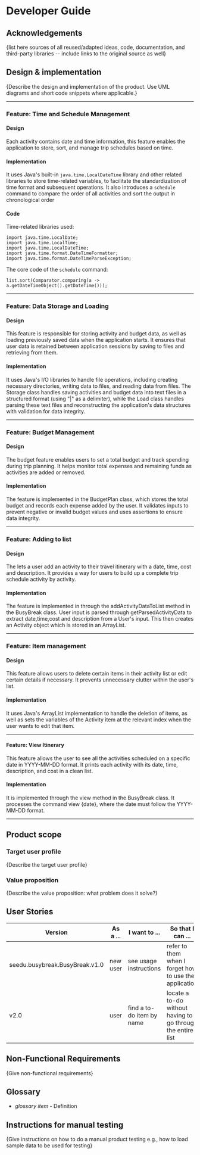 # Developer Guide

## Acknowledgements

{list here sources of all reused/adapted ideas, code, documentation, and third-party libraries -- include links to the original source as well}

## Design & implementation

{Describe the design and implementation of the product. Use UML diagrams and short code snippets where applicable.}

---
### Feature: Time and Schedule Management
#### Design
Each activity contains date and time information, 
this feature enables the application to store, sort, and manage trip schedules based on time.  

#### Implementation
It uses Java's built-in `java.time.LocalDateTime` library and other related libraries
to store time-related variables, to facilitate the standardization of time format and subsequent operations.
It also introduces a `schedule` command to compare the order of all activities and sort the output in chronological order

#### Code
Time-related libraries used:
```
import java.time.LocalDate;
import java.time.LocalTime;
import java.time.LocalDateTime;
import java.time.format.DateTimeFormatter;
import java.time.format.DateTimeParseException;
```

The core code of the `schedule` command:
```
list.sort(Comparator.comparing(a -> a.getDateTimeObject().getDateTime()));
```
---
### Feature: Data Storage and Loading
#### Design
This feature is responsible for storing activity and budget data, 
as well as loading previously saved data when the application starts.
It ensures that user data is retained between application sessions
by saving to files and retrieving from them.

#### Implementation
It uses Java's I/O libraries to handle file operations, 
including creating necessary directories, writing data to files, and reading data from files.
The Storage class handles saving activities and budget data into text files in a structured format (using "|" as a delimiter), 
while the Load class handles parsing these text files and reconstructing the application's data structures with validation for data integrity.

---

### Feature: Budget Management

#### Design

The budget feature enables users to set a total budget and track spending during trip planning. 
It helps monitor total expenses and remaining funds as activities are added or removed.


#### Implementation

The feature is implemented in the BudgetPlan class, 
which stores the total budget and records each expense added by the user. 
It validates inputs to prevent negative or invalid budget values and uses assertions to ensure data integrity.

---


### Feature: Adding to list

#### Design

The lets a user add an activity to their travel itinerary with a date, time, cost and description.
It provides a way for users to build up a complete trip schedule activity by activity.

#### Implementation

The feature is implemented in through the addActivityDataToList method in the BusyBreak class.
User input is parsed through getParsedActivityData to extract date,time,cost and description from a User's input.
This then creates an Activity object which is stored in an ArrayList.

---

### Feature: Item management

#### Design

This feature allows users to delete certain items in their activity list or 
edit certain details if necessary. It prevents unnecessary clutter within the
user's list.

#### Implementation

It uses Java's ArrayList implementation to handle the deletion of items, as well
as sets the variables of the Activity item at the relevant index when the user wants 
to edit that item.


---


#### Feature: View Itinerary

This feature allows the user to see all the activities scheduled on a specific date in 
YYYY-MM-DD format. It prints each activity with its date, time, description, and cost 
in a clean list.

#### Implementation

It is implemented through the view method in the BusyBreak class. It processes the command
view {date}, where the date must follow the YYYY-MM-DD format.


---


## Product scope
### Target user profile

{Describe the target user profile}

### Value proposition

{Describe the value proposition: what problem does it solve?}

## User Stories

| Version                        | As a ...  | I want to ...             | So that I can ...                                           |
|--------------------------------|-----------|---------------------------|-------------------------------------------------------------|
| seedu.busybreak.BusyBreak.v1.0 | new user  | see usage instructions    | refer to them when I forget how to use the application      |
| v2.0                           | user      | find a to-do item by name | locate a to-do without having to go through the entire list |

## Non-Functional Requirements

{Give non-functional requirements}

## Glossary

* *glossary item* - Definition

## Instructions for manual testing

{Give instructions on how to do a manual product testing e.g., how to load sample data to be used for testing}
